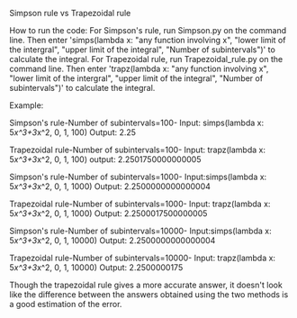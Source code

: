 Simpson rule vs Trapezoidal rule

How to run the code:
For Simpson's rule, run Simpson.py on the command line. Then enter 'simps(lambda x: "any function involving x", "lower limit of the intergral", "upper limit of the integral", "Number of subintervals")' to calculate the integral.
For Trapezoidal rule, run Trapezoidal_rule.py on the command line. Then enter 'trapz(lambda x: "any function involving x", "lower limit of the intergral", "upper limit of the integral", "Number of subintervals")' to calculate the integral.

Example:

Simpson's rule-Number of subintervals=100-
Input: simps(lambda x: 5*x^3+3*x^2, 0, 1, 100)
Output: 2.25

Trapezoidal rule-Number of subintervals=100-
Input: trapz(lambda x: 5*x^3+3*x^2, 0, 1, 100)
output: 2.2501750000000005


Simpson's rule-Number of subintervals=1000-
Input:simps(lambda x: 5*x^3+3*x^2, 0, 1, 1000)
Output: 2.2500000000000004

Trapezoidal rule-Number of subintervals=1000-
Input: trapz(lambda x: 5*x^3+3*x^2, 0, 1, 1000)
Output: 2.2500017500000005


Simpson's rule-Number of subintervals=10000-
Input:simps(lambda x: 5*x^3+3*x^2, 0, 1, 10000)
Output: 2.2500000000000004

Trapezoidal rule-Number of subintervals=10000-
Input: trapz(lambda x: 5*x^3+3*x^2, 0, 1, 10000)
Output: 2.2500000175


Though the trapezoidal rule gives a more accurate answer, it doesn't look like the difference between the answers obtained using the two methods is a good estimation of the error.
